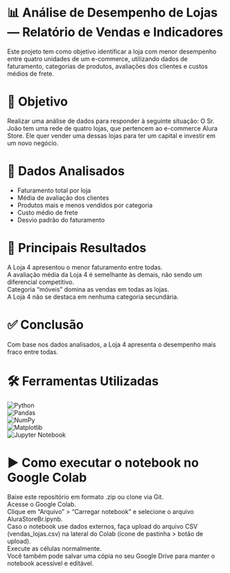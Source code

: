 # 📊 Análise de Desempenho de Lojas — Relatório de Vendas e Indicadores
Este projeto tem como objetivo identificar a loja com menor desempenho entre quatro unidades de um e-commerce, utilizando dados de faturamento, categorias de produtos, avaliações dos clientes e custos médios de frete.

# 🧠 Objetivo
Realizar uma análise de dados para responder à seguinte situação:
O Sr. João tem uma rede de quatro lojas, que pertencem ao e-commerce Alura Store. Ele quer vender uma dessas lojas para ter um capital e investir em um novo negócio. 

# 📁 Dados Analisados
- Faturamento total por loja
- Média de avaliação dos clientes
- Produtos mais e menos vendidos por categoria
- Custo médio de frete
- Desvio padrão do faturamento

# 📌 Principais Resultados
A Loja 4 apresentou o menor faturamento entre todas.\
A avaliação média da Loja 4 é semelhante às demais, não sendo um diferencial competitivo.\
Categoria “móveis” domina as vendas em todas as lojas.\
A Loja 4 não se destaca em nenhuma categoria secundária.

# ✅ Conclusão
Com base nos dados analisados, a Loja 4 apresenta o desempenho mais fraco entre todas. 

# 🛠️ Ferramentas Utilizadas
![Python](https://img.shields.io/badge/python-3670A0?style=for-the-badge&logo=python&logoColor=ffdd54)\
![Pandas](https://img.shields.io/badge/pandas-%23150458.svg?style=for-the-badge&logo=pandas&logoColor=white)\
![NumPy](https://img.shields.io/badge/numpy-%23013243.svg?style=for-the-badge&logo=numpy&logoColor=white)\
![Matplotlib](https://img.shields.io/badge/Matplotlib-%23ffffff.svg?style=for-the-badge&logo=Matplotlib&logoColor=black)\
![Jupyter Notebook](https://img.shields.io/badge/jupyter-%23FA0F00.svg?style=for-the-badge&logo=jupyter&logoColor=white)

# ▶️ Como executar o notebook no Google Colab
Baixe este repositório em formato .zip ou clone via Git.\
Acesse o Google Colab.\
Clique em “Arquivo” > “Carregar notebook” e selecione o arquivo AluraStoreBr.ipynb.\
Caso o notebook use dados externos, faça upload do arquivo CSV (vendas_lojas.csv) na lateral do Colab (ícone de pastinha > botão de upload).\
Execute as células normalmente.\
Você também pode salvar uma cópia no seu Google Drive para manter o notebook acessível e editável.

